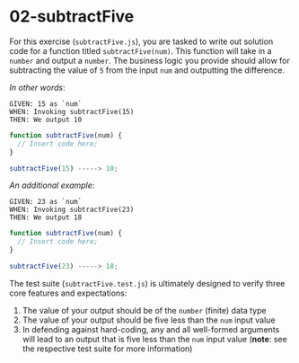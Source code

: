 # 02-subtractFive

For this exercise (`subtractFive.js`), you are tasked to write out solution code for a function titled `subtractFive(num)`. This function will take in a `number` and output a `number`. The business logic you provide should allow for subtracting the value of `5` from the input `num` and outputting the difference.

_In other words_:

```
GIVEN: 15 as `num`
WHEN: Invoking subtractFive(15)
THEN: We output 10
```

```js
function subtractFive(num) {
  // Insert code here;
}

subtractFive(15) -----> 10;
```

_An additional example_:

```
GIVEN: 23 as `num`
WHEN: Invoking subtractFive(23)
THEN: We output 18
```

```js
function subtractFive(num) {
  // Insert code here;
}

subtractFive(23) -----> 18;
```

The test suite (`subtractFive.test.js`) is ultimately designed to verify three core features and expectations:

1) The value of your output should be of the `number` (finite) data type 
2) The value of your output should be five less than the `num` input value
3) In defending against hard-coding, any and all well-formed arguments will lead to an output that is five less than the `num` input value (**note**: see the respective test suite for more information)